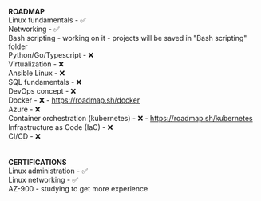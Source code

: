 __ROADMAP__ <br>
Linux fundamentals - :white_check_mark:<br>
Networking - :white_check_mark:<br>
Bash scripting - working on it - projects will be saved in "Bash scripting" folder <br>
Python/Go/Typescript - :x:<br>
Virtualization - :x:<br>
Ansible Linux - :x:<br>
SQL fundamentals - :x:<br>
DevOps concept - :x:<br>
Docker - :x: - https://roadmap.sh/docker<br>
Azure - :x:<br>
Container orchestration (kubernetes) - :x: - https://roadmap.sh/kubernetes<br>
Infrastructure as Code (IaC) - :x:<br>
CI/CD - :x:<br>
<br>
<br>
__CERTIFICATIONS__ <br>
Linux administration - :white_check_mark:<br>
Linux networking - :white_check_mark:<br>
AZ-900 - studying to get more experience <br>

